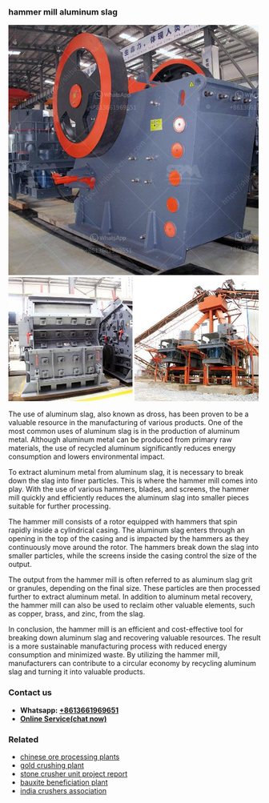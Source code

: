 <h3>hammer mill aluminum slag</h3><img src='1708309576.jpg' alt=''><p>The use of aluminum slag, also known as dross, has been proven to be a valuable resource in the manufacturing of various products. One of the most common uses of aluminum slag is in the production of aluminum metal. Although aluminum metal can be produced from primary raw materials, the use of recycled aluminum significantly reduces energy consumption and lowers environmental impact.</p><p>To extract aluminum metal from aluminum slag, it is necessary to break down the slag into finer particles. This is where the hammer mill comes into play. With the use of various hammers, blades, and screens, the hammer mill quickly and efficiently reduces the aluminum slag into smaller pieces suitable for further processing.</p><p>The hammer mill consists of a rotor equipped with hammers that spin rapidly inside a cylindrical casing. The aluminum slag enters through an opening in the top of the casing and is impacted by the hammers as they continuously move around the rotor. The hammers break down the slag into smaller particles, while the screens inside the casing control the size of the output.</p><p>The output from the hammer mill is often referred to as aluminum slag grit or granules, depending on the final size. These particles are then processed further to extract aluminum metal. In addition to aluminum metal recovery, the hammer mill can also be used to reclaim other valuable elements, such as copper, brass, and zinc, from the slag.</p><p>In conclusion, the hammer mill is an efficient and cost-effective tool for breaking down aluminum slag and recovering valuable resources. The result is a more sustainable manufacturing process with reduced energy consumption and minimized waste. By utilizing the hammer mill, manufacturers can contribute to a circular economy by recycling aluminum slag and turning it into valuable products.</p><h3>Contact us</h3><ul><li><strong>Whatsapp:&nbsp;<a href="https://wa.me/8613661969651">+8613661969651</a></strong></li><li><a href="https://swt.shibang-china.com/?git&amp;zhl&amp;hammer mill aluminum slag"><strong>Online Service(chat now)</strong></a></li></ul><h3>Related</h3><ul><li><a href='chinese ore processing plants.md'>chinese ore processing plants</a></li><li><a href='gold crushing plant.md'>gold crushing plant</a></li><li><a href='stone crusher unit project report.md'>stone crusher unit project report</a></li><li><a href='bauxite beneficiation plant.md'>bauxite beneficiation plant</a></li><li><a href='india crushers association.md'>india crushers association</a></li></ul>